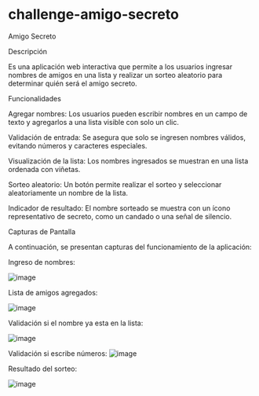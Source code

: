 # challenge-amigo-secreto

Amigo Secreto

Descripción

Es una aplicación web interactiva que permite a los usuarios ingresar nombres de amigos en una lista y realizar un sorteo aleatorio para determinar quién será el amigo secreto.



Funcionalidades

Agregar nombres: Los usuarios pueden escribir nombres en un campo de texto y agregarlos a una lista visible con solo un clic.

Validación de entrada: Se asegura que solo se ingresen nombres válidos, evitando números y caracteres especiales.

Visualización de la lista: Los nombres ingresados se muestran en una lista ordenada con viñetas.

Sorteo aleatorio: Un botón permite realizar el sorteo y seleccionar aleatoriamente un nombre de la lista.

Indicador de resultado: El nombre sorteado se muestra con un ícono representativo de secreto, como un candado o una señal de silencio.



Capturas de Pantalla

A continuación, se presentan capturas  del funcionamiento de la aplicación:

Ingreso de nombres: 

![image](https://github.com/user-attachments/assets/b91d5864-549f-4982-ad70-5225a45b5ff4)

  

Lista de amigos agregados:

![image](https://github.com/user-attachments/assets/62684ede-03fb-4e3a-a48c-6dc8ebf86523)

Validación si el nombre ya esta en la lista:


![image](https://github.com/user-attachments/assets/24cfff44-a99a-4b6d-aa83-6b40a10b4fe4)


Validación si escribe números:
![image](https://github.com/user-attachments/assets/84325984-acbf-45fb-bd9a-d65c4a99497b)



Resultado del sorteo:

![image](https://github.com/user-attachments/assets/aca7bfe9-a49c-4120-b074-85db0f5349a3)

